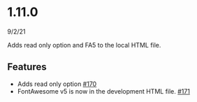 # 1.11.0
9/2/21

Adds read only option and FA5 to the local HTML file.

## Features
- Adds read only option 
    [#170](https://github.com/LibreTexts/ckeditor-binder-plugin/pull/170)
- FontAwesome v5 is now in the development HTML file.
    [#171](https://github.com/LibreTexts/ckeditor-binder-plugin/pull/171)
